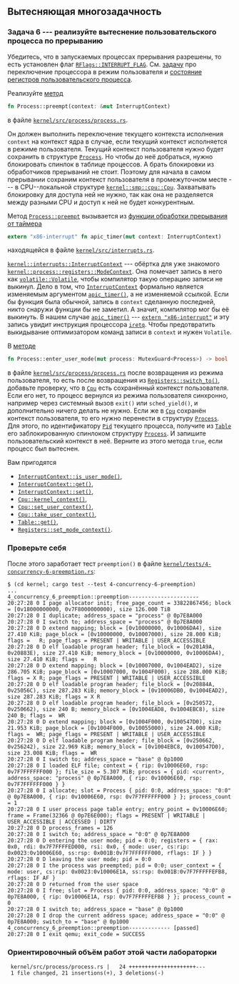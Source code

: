 ## Вытесняющая многозадачность

### Задача 6 --- реализуйте вытеснение пользовательского процесса по прерыванию

Убедитесь, что в запускаемых процессах прерывания разрешены,
то есть установлен флаг
[`RFlags::INTERRUPT_FLAG`](../../doc/ku/process/registers/struct.RFlags.html#associatedconstant.INTERRUPT_FLAG).
См.
[задачу](../../lab/book/3-process-3-user-mode.html#%D0%97%D0%B0%D0%B4%D0%B0%D1%87%D0%B0-3--%D0%BF%D0%B5%D1%80%D0%B5%D0%BA%D0%BB%D1%8E%D1%87%D0%B5%D0%BD%D0%B8%D0%B5-%D0%BF%D1%80%D0%BE%D1%86%D0%B5%D1%81%D1%81%D0%BE%D1%80%D0%B0-%D0%B2-%D1%80%D0%B5%D0%B6%D0%B8%D0%BC-%D0%BF%D0%BE%D0%BB%D1%8C%D0%B7%D0%BE%D0%B2%D0%B0%D1%82%D0%B5%D0%BB%D1%8F-%D0%B8-%D0%B2%D0%BE%D0%B7%D0%B2%D1%80%D0%B0%D1%82-%D0%B8%D0%B7-%D0%BD%D0%B5%D0%B3%D0%BE)
про переключение процессора в режим пользователя и
[состояние регистров пользовательского процесса](../../lab/book/3-process-3-user-mode.html#%D0%A1%D0%BE%D1%81%D1%82%D0%BE%D1%8F%D0%BD%D0%B8%D0%B5-%D1%80%D0%B5%D0%B3%D0%B8%D1%81%D1%82%D1%80%D0%BE%D0%B2-%D0%BF%D0%BE%D0%BB%D1%8C%D0%B7%D0%BE%D0%B2%D0%B0%D1%82%D0%B5%D0%BB%D1%8C%D1%81%D0%BA%D0%BE%D0%B3%D0%BE-%D0%BF%D1%80%D0%BE%D1%86%D0%B5%D1%81%D1%81%D0%B0).

Реализуйте [метод](../../doc/kernel/process/process/struct.Process.html#method.preempt)

```rust
fn Process::preempt(context: &mut InterruptContext)
```

в файле [`kernel/src/process/process.rs`](https://gitlab.com/sergey-v-galtsev/nikka-public/-/blob/master/kernel/src/process/process.rs).

Он должен выполнить переключение текущего контекста исполнения `context` на контекст ядра в случае,
если текущий контекст исполняется в режиме пользователя.
Текущий контекст пользователя нужно будет сохранить в структуре
[`Process`](../../doc/kernel/process/process/struct.Process.html).
Но чтобы до неё добраться, нужно блокировать спинлок в таблице процессов.
А брать блокировки из обработчиков прерываний не стоит.
Поэтому для начала в самом прерывании сохраним контекст пользователя в промежуточном месте ---
в CPU--локальной структуре
[`kernel::smp::cpu::Cpu`](../../doc/kernel/smp/cpu/struct.Cpu.html).
Захватывать блокировку для доступа ней не нужно, так как она не разделяется между разными CPU
и доступ к ней не будет конкурентным.

Метод
[`Process::preempt`](../../doc/kernel/process/process/struct.Process.html#method.preempt)
вызывается из
[функции обработки прерывания от таймера](../../doc/kernel/interrupts/fn.apic_timer.html)
```rust
extern "x86-interrupt" fn apic_timer(mut context: InterruptContext)
```
находящейся в файле
[`kernel/src/interrupts.rs`](https://gitlab.com/sergey-v-galtsev/nikka-public/-/blob/master/kernel/src/interrupts.rs).

[`kernel::interrupts::InterruptContext`](../../doc/kernel/interrupts/struct.InterruptContext.html) ---
обёртка для уже знакомого
[`kernel::process::registers::ModeContext`](../../doc/kernel/process/registers/struct.ModeContext.html).
Она помечает запись в него как
[`volatile::Volatile`](../../doc/volatile/struct.Volatile.html),
чтобы компилятор такую операцию записи не выкинул.
Дело в том, что
[`InterruptContext`](../../doc/kernel/interrupts/struct.InterruptContext.html)
формально является изменяемым аргументом
[`apic_timer()`](../../doc/kernel/interrupts/fn.apic_timer.html),
а не изменяемой ссылкой.
Если бы функция была обычной, запись в `context` сделанную последней, никто снаружи функции бы не заметил.
А значит, компилятор мог бы её выкинуть.
В нашем случае
[`apic_timer()`](../../doc/kernel/interrupts/fn.apic_timer.html) ---
[`extern "x86-interrupt"`](https://github.com/rust-lang/rust/issues/40180)
и эту запись увидит инструкция процессора
[`iretq`](https://www.felixcloutier.com/x86/iret:iretd:iretq).
Чтобы предотвратить выкидывание оптимизатором команд записи в `context` и нужен `Volatile`.

В [методе](../../doc/kernel/process/process/struct.Process.html#method.enter_user_mode)

```rust
fn Process::enter_user_mode(mut process: MutexGuard<Process>) -> bool
```

в файле [`kernel/src/process/process.rs`](https://gitlab.com/sergey-v-galtsev/nikka-public/-/blob/master/kernel/src/process/process.rs)
после возвращения из режима пользователя, то есть после возвращения из
[`Registers::switch_to()`](../../doc/kernel/process/registers/struct.Registers.html#method.switch_to),
добавьте проверку, что в
[`Cpu`](../../doc/kernel/smp/cpu/struct.Cpu.html)
есть сохранённый контекст пользователя.
Если его нет, то процесс вернулся из режима пользователя синхронно, например через системный вызов
`exit()` или `sched_yield()`, и дополнительно ничего делать не нужно.
Если же в
[`Cpu`](../../doc/kernel/smp/cpu/struct.Cpu.html)
сохранён контекст пользователя, то его нужно перенести в структуру
[`Process`](../../doc/kernel/process/process/struct.Process.html).
Для этого, по идентификатору
[`Pid`](../../doc/ku/process/pid/enum.Pid.html)
текущего процесса, получите из
[`Table`](../../doc/kernel/process/struct.Table.html)
его заблокированную спинлоком структуру
[`Process`](../../doc/kernel/process/process/struct.Process.html).
И запишите пользовательский контекст в неё.
Верните из этого метода `true`, если процесс был вытеснен.

Вам пригодятся

- [`InterruptContext::is_user_mode()`](../../doc/kernel/interrupts/struct.InterruptContext.html#method.is_user_mode),
- [`InterruptContext::get()`](../../doc/kernel/interrupts/struct.InterruptContext.html#method.get),
- [`InterruptContext::set()`](../../doc/kernel/interrupts/struct.InterruptContext.html#method.set),
- [`Cpu::kernel_context()`](../../doc/kernel/smp/cpu/struct.Cpu.html#method.kernel_context),
- [`Cpu::set_user_context()`](../../doc/kernel/smp/cpu/struct.Cpu.html#method.set_user_context),
- [`Cpu::take_user_context()`](../../doc/kernel/smp/cpu/struct.Cpu.html#method.take_user_context),
- [`Table::get()`](../../doc/kernel/process/struct.Table.html#method.get),
- [`Registers::set_mode_context()`](../../doc/kernel/process/registers/struct.Registers.html#method.set_mode_context).


### Проверьте себя

После этого заработает тест `preemption()` в файле
[`kernel/tests/4-concurrency-6-preemption.rs`](https://gitlab.com/sergey-v-galtsev/nikka-public/-/blob/master/kernel/tests/4-concurrency-6-preemption.rs):

```console
$ (cd kernel; cargo test --test 4-concurrency-6-preemption)
...
4_concurrency_6_preemption::preemption----------------------
20:27:28 0 I page allocator init; free_page_count = 33822867456; block = [0v18000000000, 0v7F8000000000), size 126.000 TiB
20:27:28 0 I duplicate; address_space = "process" @ 0p7E8A000
20:27:28 0 I switch to; address_space = "process" @ 0p7E8A000
20:27:28 0 D extend mapping; block = [0v10000000, 0v10006DA4), size 27.410 KiB; page_block = [0v10000000, 0v10007000), size 28.000 KiB; flags =   R; page_flags = PRESENT | WRITABLE | USER_ACCESSIBLE
20:27:28 0 D elf loadable program header; file_block = [0v201A9A, 0v20883E), size 27.410 KiB; memory_block = [0v10000000, 0v10006DA4), size 27.410 KiB; flags =   R
20:27:28 0 D extend mapping; block = [0v10007000, 0v1004EAD2), size 286.705 KiB; page_block = [0v10007000, 0v1004F000), size 288.000 KiB; flags = X R; page_flags = PRESENT | WRITABLE | USER_ACCESSIBLE
20:27:28 0 D elf loadable program header; file_block = [0v20884A, 0v25056C), size 287.283 KiB; memory_block = [0v10006DB0, 0v1004EAD2), size 287.283 KiB; flags = X R
20:27:28 0 D elf loadable program header; file_block = [0v250572, 0v250662), size 240 B; memory_block = [0v1004EAD8, 0v1004EBC8), size 240 B; flags =  WR
20:27:28 0 D extend mapping; block = [0v1004F000, 0v100547D0), size 21.953 KiB; page_block = [0v1004F000, 0v10055000), size 24.000 KiB; flags =  WR; page_flags = PRESENT | WRITABLE | USER_ACCESSIBLE
20:27:28 0 D elf loadable program header; file_block = [0v250662, 0v256242), size 22.969 KiB; memory_block = [0v1004EBC8, 0v100547D0), size 23.008 KiB; flags =  WR
20:27:28 0 I switch to; address_space = "base" @ 0p1000
20:27:28 0 I loaded ELF file; context = { rip: 0v10006E60, rsp: 0v7F7FFFFFF000 }; file_size = 5.307 MiB; process = { pid: <current>, address_space: "process" @ 0p7E8A000, { rip: 0v10006E60, rsp: 0v7F7FFFFFF000 } }
20:27:28 0 I allocate; slot = Process { pid: 0:0, address_space: "0:0" @ 0p7E8A000, { rip: 0v10006E60, rsp: 0v7F7FFFFFF000 } }; process_count = 1
20:27:28 0 I user process page table entry; entry_point = 0v10006E60; frame = Frame(32366 @ 0p7E6E000); flags = PRESENT | WRITABLE | USER_ACCESSIBLE | ACCESSED | DIRTY
20:27:28 0 D process_frames = 126
20:27:28 0 I switch to; address_space = "0:0" @ 0p7E8A000
20:27:28 0 D entering the user mode; pid = 0:0; registers = { rax: 0x0, rdi: 0x7F7FFFFED000, rsi: 0x0, { mode: user, cs:rip: 0x0023:0v10006E60, ss:rsp: 0x001B:0v7F7FFFFFF000, rflags: IF } }
20:27:28 0 D leaving the user mode; pid = 0:0
20:27:28 0 I the process was preempted; pid = 0:0; user_context = { mode: user, cs:rip: 0x0023:0v10006E1A, ss:rsp: 0x001B:0v7F7FFFFFEFB8, rflags: IF AF }
20:27:28 0 D returned from the user space
20:27:28 0 I free; slot = Process { pid: 0:0, address_space: "0:0" @ 0p7E8A000, { rip: 0v10006E1A, rsp: 0v7F7FFFFFEFB8 } }; process_count = 0
20:27:28 0 I switch to; address_space = "base" @ 0p1000
20:27:28 0 I drop the current address space; address_space = "0:0" @ 0p7E8A000; switch_to = "base" @ 0p1000
4_concurrency_6_preemption::preemption------------- [passed]
20:27:28 0 I exit qemu; exit_code = SUCCESS
```


### Ориентировочный объём работ этой части лабораторки

```console
 kernel/src/process/process.rs |   24 +++++++++++++++++++++---
 1 file changed, 21 insertions(+), 3 deletions(-)
```
